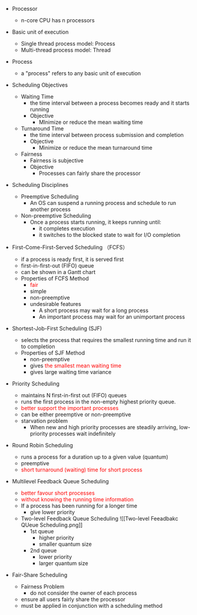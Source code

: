 - Processor
	- n-core CPU has n processors
- Basic unit of execution
	- Single thread process model: Process
	- Multi-thread process model: Thread
- Process
	- a "process" refers to any basic unit of execution

- Scheduling Objectives
	- Waiting Time
		- the time interval between a process becomes ready and it starts running
		- Objective
			- MInimize or reduce the mean waiting time
	- Turnaround Time
		- the time interval between process submission and completion
		- Objective
			- Minimize or reduce the mean turnaround time
	- Fairness
		- Fairness is subjective 
		- Objective
			- Processes can fairly share the processor

- Scheduling Disciplines
	- Preemptive Scheduling
		- An OS can suspend a running process and schedule to run another process
	- Non-preemptive Scheduling
		- Once a process starts running, it keeps running until:
			- it completes execution
			- it switches to the blocked state to wait for I/O completion

- First-Come-First-Served Scheduling （FCFS）
	- if a process is ready first, it is served first
	- first-in-first-out (FIFO) queue
	- can be shown in a Gantt chart
	- Properties of FCFS Method
		- <span style="color: red;">fair</span>
		- simple
		- non-preemptive
		- undesirable features
			- A short process may wait for a long process
			- An important process may wait for an unimportant process
- Shortest-Job-First Scheduling (SJF)
	- selects the process that requires the smallest running time and run it to completion
	- Properties of SJF Method
		- non-preemptive
		- gives <span style="color: red;">the smallest mean waiting time</span>
		- gives large waiting time variance
- Priority Scheduling
	- maintains N first-in-first out (FIFO) queues
	- runs the first process in the non-empty highest priority queue.
	- <span style="color: red;">better support the important processes</span>
	- can be either preemptive or non-preemptive
	- starvation problem
		- When new and high priority processes are steadily arriving, low-priority processes wait indefinitely
- Round Robin Scheduling
	- runs a process for a duration up to a given value (quantum)
	- preemptive
	- <span style="color: red;">short turnaround (waiting) time for short process</span>
- Multilevel Feedback Queue Scheduling
	- <span style="color: red;">better favour short processes</span>
	- <span style="color: red;">without knowing the running time information</span>
	- If a process has been running for a longer time
		- give lower priority
	- Two-level Feedback Queue Scheduling
		![[Two-level Feeadbakc QUeue Scheduling.png]]
		- 1st queue
			- higher priority
			- smaller quantum size
		- 2nd queue
			- lower priority
			- larger quantum size
- Fair-Share Scheduling
	- Fairness Problem
		- do not consider the owner of each process
	- ensure all users fairly share the processor
	- must be applied in conjunction with a scheduling method
